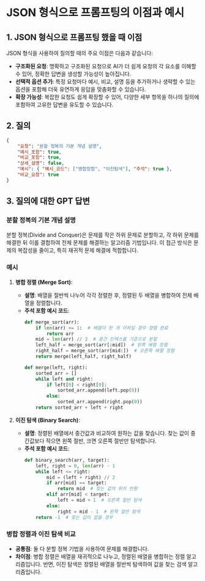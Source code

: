 
# JSON 형식으로 프롬프팅의 이점과 예시

## 1. JSON 형식으로 프롬프팅 했을 때 이점
JSON 형식을 사용하여 질의할 때의 주요 이점은 다음과 같습니다:
- **구조화된 요청**: 명확하고 구조화된 요청으로 AI가 더 쉽게 요청의 각 요소를 이해할 수 있어, 정확한 답변을 생성할 가능성이 높아집니다.
- **선택적 옵션 추가**: 특정 요청마다 예시, 비교, 설명 등을 추가하거나 생략할 수 있는 옵션을 포함해 더욱 유연하게 응답을 맞춤화할 수 있습니다.
- **확장 가능성**: 복잡한 요청도 쉽게 확장할 수 있어, 다양한 세부 항목을 하나의 질의에 포함하여 고유한 답변을 유도할 수 있습니다.

## 2. 질의
```json
{
    "요청": "분할 정복의 기본 개념 설명",
    "예시_포함": true,
    "비교_포함": true,
    "상세_설명": false,
    "예시": { "예시_코드": ["병합정렬", "이진탐색"], "주석": true },
    "비교_요청": true
}
```

## 3. 질의에 대한 GPT 답변
### 분할 정복의 기본 개념 설명
분할 정복(Divide and Conquer)은 문제를 작은 하위 문제로 분할하고, 각 하위 문제를 해결한 뒤 이를 결합하여 전체 문제를 해결하는 알고리즘 기법입니다. 이 접근 방식은 문제의 복잡성을 줄이고, 특히 재귀적 문제 해결에 적합합니다.

### 예시
1. **병합 정렬 (Merge Sort)**:
   - **설명**: 배열을 절반씩 나누어 각각 정렬한 후, 정렬된 두 배열을 병합하여 전체 배열을 정렬합니다.
   - **주석 포함 예시 코드**:
     ```python
     def merge_sort(arr):
         if len(arr) <= 1:  # 배열이 한 개 이하일 경우 정렬 완료
             return arr
         mid = len(arr) // 2  # 중간 인덱스를 기준으로 분할
         left_half = merge_sort(arr[:mid])  # 왼쪽 배열 정렬
         right_half = merge_sort(arr[mid:])  # 오른쪽 배열 정렬
         return merge(left_half, right_half)

     def merge(left, right):
         sorted_arr = []
         while left and right:
             if left[0] < right[0]:
                 sorted_arr.append(left.pop(0))
             else:
                 sorted_arr.append(right.pop(0))
         return sorted_arr + left + right
     ```

2. **이진 탐색 (Binary Search)**:
   - **설명**: 정렬된 배열에서 중간값과 비교하여 원하는 값을 찾습니다. 찾는 값이 중간값보다 작으면 왼쪽 절반, 크면 오른쪽 절반만 탐색합니다.
   - **주석 포함 예시 코드**:
     ```python
     def binary_search(arr, target):
         left, right = 0, len(arr) - 1
         while left <= right:
             mid = (left + right) // 2
             if arr[mid] == target:
                 return mid  # 찾는 값의 위치 반환
             elif arr[mid] < target:
                 left = mid + 1  # 오른쪽 절반 탐색
             else:
                 right = mid - 1  # 왼쪽 절반 탐색
         return -1  # 찾는 값이 없을 경우
     ```

### 병합 정렬과 이진 탐색 비교
- **공통점**: 둘 다 분할 정복 기법을 사용하여 문제를 해결합니다.
- **차이점**: 병합 정렬은 배열을 재귀적으로 나누고, 정렬된 배열을 병합하는 정렬 알고리즘입니다. 반면, 이진 탐색은 정렬된 배열을 절반씩 탐색하여 값을 찾는 검색 알고리즘입니다.

